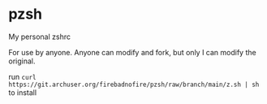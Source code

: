 # pzsh
My personal zshrc

For use by anyone. Anyone can modify and fork, but only I can modify the original.

run `curl https://git.archuser.org/firebadnofire/pzsh/raw/branch/main/z.sh | sh` to install
